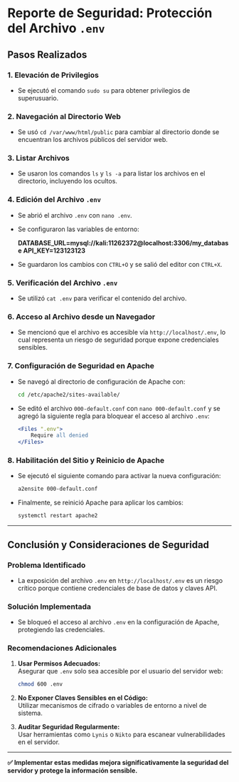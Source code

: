 # **Reporte de Seguridad: Protección del Archivo `.env`**

## **Pasos Realizados**

### 1. **Elevación de Privilegios**

- Se ejecutó el comando `sudo su` para obtener privilegios de superusuario.

### 2. **Navegación al Directorio Web**

- Se usó `cd /var/www/html/public` para cambiar al directorio donde se encuentran los archivos públicos del servidor web.

### 3. **Listar Archivos**

- Se usaron los comandos `ls` y `ls -a` para listar los archivos en el directorio, incluyendo los ocultos.

### 4. **Edición del Archivo `.env`**

- Se abrió el archivo `.env` con `nano .env`.
    
- Se configuraron las variables de entorno:

    
    **DATABASE_URL=mysql://kali:11262372@localhost:3306/my_database
    API_KEY=123123123**
    
- Se guardaron los cambios con `CTRL+O` y se salió del editor con `CTRL+X`.

### 5. **Verificación del Archivo `.env`**

- Se utilizó `cat .env` para verificar el contenido del archivo.

### 6. **Acceso al Archivo desde un Navegador**

- Se mencionó que el archivo es accesible vía `http://localhost/.env`, lo cual representa un riesgo de seguridad porque expone credenciales sensibles.

### 7. **Configuración de Seguridad en Apache**

- Se navegó al directorio de configuración de Apache con:
    
    ```sh
    cd /etc/apache2/sites-available/
    ```
    
- Se editó el archivo `000-default.conf` con `nano 000-default.conf` y se agregó la siguiente regla para bloquear el acceso al archivo `.env`:
    
    ```apache
    <Files ".env">
        Require all denied
    </Files>
    ```
    

### 8. **Habilitación del Sitio y Reinicio de Apache**

- Se ejecutó el siguiente comando para activar la nueva configuración:
    
    ```sh
    a2ensite 000-default.conf
    ```
    
- Finalmente, se reinició Apache para aplicar los cambios:
    
    ```sh
    systemctl restart apache2
    ```
    

---

## **Conclusión y Consideraciones de Seguridad**

### **Problema Identificado**

- La exposición del archivo `.env` en `http://localhost/.env` es un riesgo crítico porque contiene credenciales de base de datos y claves API.

### **Solución Implementada**

- Se bloqueó el acceso al archivo `.env` en la configuración de Apache, protegiendo las credenciales.

### **Recomendaciones Adicionales**

1. **Usar Permisos Adecuados:**  
    Asegurar que `.env` solo sea accesible por el usuario del servidor web:
    
    ```sh
    chmod 600 .env
    ```
    
2. **No Exponer Claves Sensibles en el Código:**  
    Utilizar mecanismos de cifrado o variables de entorno a nivel de sistema.
    
3. **Auditar Seguridad Regularmente:**  
    Usar herramientas como `Lynis` o `Nikto` para escanear vulnerabilidades en el servidor.
    

---

**✅ Implementar estas medidas mejora significativamente la seguridad del servidor y protege la información sensible.**